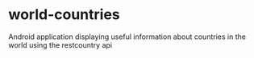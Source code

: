# world-countries
Android application displaying useful information about countries in the world using the restcountry api
